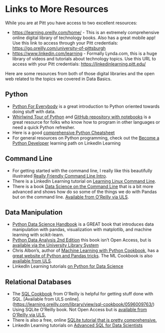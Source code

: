 # Links to More Resources

While you are at Pitt you have access to two excellent resources:
* https://learning.oreilly.com/home/ - This is an extremely comprehensive online digital library of technology books. Also has a great mobile app! Use this link to access through your Pitt credentials: https://go.oreilly.com/university-of-pittsburgh 
* https://www.linkedin.com/learning - Formally Lynda.com, this is a huge library of videos and tutorials about technology topics. Use this URL to access with your Pitt credentials: https://linkedinlearning.pitt.edu/

Here are some resources from both of those digital libraries and the open web related to the topics we covered in Data Basics.

## Python
* [Python For Everybody](https://www.py4e.com/book) is a great introduction to Python oriented towards doing stuff with data.
* [Whirlwind Tour of Python](https://www.oreilly.com/programming/free/files/a-whirlwind-tour-of-python.pdf) and [GitHub repository with notebooks](https://github.com/jakevdp/WhirlwindTourOfPython/blob/master/README.md) is a great resource for folks who know how to program in other languages or need a quick Python refresher.
* Here is a good [comprehensive Python Cheatsheet](https://gto76.github.io/python-cheatsheet/)
* For general resources on Python programming, check out the [Become a Python Developer](https://www.linkedin.com/learning/paths/become-a-python-developer?u=2252458) learning path on LinkedIn Learning


## Command Line

* For getting started with the command line, I really like this beautifully illustrated [Really Friendly Command Line Intro](https://hellowebbooks.com/learn-command-line/). 
* There is a LinkedIn Learning tutorial on [Learning Linux Command Line](https://www.linkedin.com/learning/learning-linux-command-line-2/learning-linux-command-line?u=2252458).
* There is a book [Data Science on the Command Line](https://www.datascienceatthecommandline.com/) that is a bit more advanced and shows how do so some of the things we do with Pandas but on the command line. [Available from O'Reilly via ULS](https://learning.oreilly.com/library/view/data-science-at/9781491947845/).


## Data Manipulation 

* [Python Data Science Handbook](https://jakevdp.github.io/PythonDataScienceHandbook/) is a GREAT book that introduces data manipulation with pandas, visualization with matplotlib, and machine learning with scikit-learn.
* [Python Data Analysis 2nd Edition](https://www.oreilly.com/library/view/python-for-data/9781491957653/) this book isn’t Open Access, but is [available via the University Library System](https://learning.oreilly.com/library/view/python-data-analysis/9781787127487/) 
* Chris Albon’s, author of [Machine Learning with Python Cookbook](http://shop.oreilly.com/product/0636920085423.do), has a [great website of Python and Pandas tricks](https://chrisalbon.com/#python). The ML Cookbook is also [available from ULS](https://learning.oreilly.com/library/view/machine-learning-with/9781491989371/).
* LinkedIn Learning tutorials [on Python for Data Science](https://www.linkedin.com/learning/paths/master-python-for-data-science?u=2252458)


## Relational Databases

* The [SQL Cookbook](http://shop.oreilly.com/product/9780596009762.do) from O'Reilly is helpful for getting stuff done with SQL. [Available from ULS online].(https://learning.oreilly.com/library/view/sql-cookbook/0596009763/)
* Using SQLite O’Reilly book. Not Open Access but is [available from O'Reilly via ULS.](https://learning.oreilly.com/library/view/using-sqlite/9781449394592/)
* There is also a free, online [SQLite tutorial that is pretty comprehensive.](http://www.sqlitetutorial.net/)
* LinkedIn Learning tutorials on [Advanced SQL for Data Scientists](https://www.linkedin.com/learning/advanced-sql-for-data-scientists/welcome?u=2252458)

